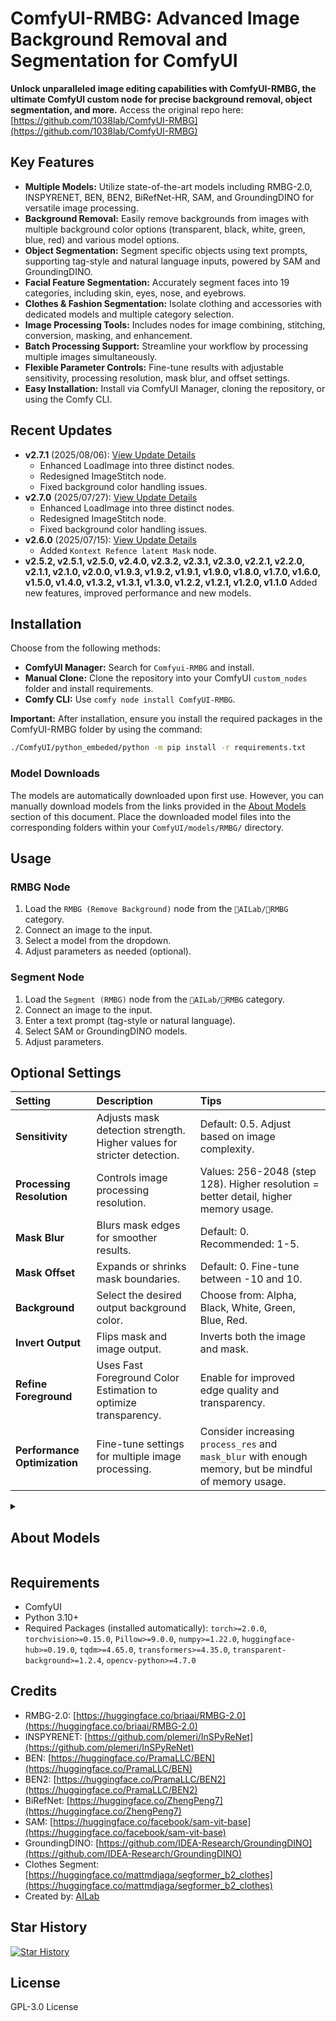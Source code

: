 # ComfyUI-RMBG: Advanced Image Background Removal and Segmentation for ComfyUI

**Unlock unparalleled image editing capabilities with ComfyUI-RMBG, the ultimate ComfyUI custom node for precise background removal, object segmentation, and more.**  Access the original repo here:  [https://github.com/1038lab/ComfyUI-RMBG](https://github.com/1038lab/ComfyUI-RMBG)

## Key Features

*   **Multiple Models:** Utilize state-of-the-art models including RMBG-2.0, INSPYRENET, BEN, BEN2, BiRefNet-HR, SAM, and GroundingDINO for versatile image processing.
*   **Background Removal:** Easily remove backgrounds from images with multiple background color options (transparent, black, white, green, blue, red) and various model options.
*   **Object Segmentation:** Segment specific objects using text prompts, supporting tag-style and natural language inputs, powered by SAM and GroundingDINO.
*   **Facial Feature Segmentation:** Accurately segment faces into 19 categories, including skin, eyes, nose, and eyebrows.
*   **Clothes & Fashion Segmentation:** Isolate clothing and accessories with dedicated models and multiple category selection.
*   **Image Processing Tools:** Includes nodes for image combining, stitching, conversion, masking, and enhancement.
*   **Batch Processing Support:** Streamline your workflow by processing multiple images simultaneously.
*   **Flexible Parameter Controls:** Fine-tune results with adjustable sensitivity, processing resolution, mask blur, and offset settings.
*   **Easy Installation:**  Install via ComfyUI Manager, cloning the repository, or using the Comfy CLI.

## Recent Updates
*   **v2.7.1** (2025/08/06): [View Update Details](https://github.com/1038lab/ComfyUI-RMBG/blob/main/update.md#v271-20250806)
    *   Enhanced LoadImage into three distinct nodes.
    *   Redesigned ImageStitch node.
    *   Fixed background color handling issues.
*   **v2.7.0** (2025/07/27): [View Update Details](https://github.com/1038lab/ComfyUI-RMBG/blob/main/update.md#v270-20250727)
    *   Enhanced LoadImage into three distinct nodes.
    *   Redesigned ImageStitch node.
    *   Fixed background color handling issues.
*   **v2.6.0** (2025/07/15): [View Update Details](https://github.com/1038lab/ComfyUI-RMBG/blob/main/update.md#v260-20250715)
    *   Added `Kontext Refence latent Mask` node.
*   **v2.5.2, v2.5.1, v2.5.0, v2.4.0, v2.3.2, v2.3.1, v2.3.0, v2.2.1, v2.2.0, v2.1.1, v2.1.0, v2.0.0, v1.9.3, v1.9.2, v1.9.1, v1.9.0, v1.8.0, v1.7.0, v1.6.0, v1.5.0, v1.4.0, v1.3.2, v1.3.1, v1.3.0, v1.2.2, v1.2.1, v1.2.0, v1.1.0** Added new features, improved performance and new models.

## Installation

Choose from the following methods:

*   **ComfyUI Manager:** Search for `Comfyui-RMBG` and install.
*   **Manual Clone:** Clone the repository into your ComfyUI `custom_nodes` folder and install requirements.
*   **Comfy CLI:** Use `comfy node install ComfyUI-RMBG`.

**Important:** After installation, ensure you install the required packages in the ComfyUI-RMBG folder by using the command:
  ```bash
  ./ComfyUI/python_embeded/python -m pip install -r requirements.txt
  ```

### Model Downloads
The models are automatically downloaded upon first use.  However, you can manually download models from the links provided in the  [About Models](#about-models) section of this document. Place the downloaded model files into the corresponding folders within your `ComfyUI/models/RMBG/` directory.

## Usage

### RMBG Node

1.  Load the `RMBG (Remove Background)` node from the `🧪AILab/🧽RMBG` category.
2.  Connect an image to the input.
3.  Select a model from the dropdown.
4.  Adjust parameters as needed (optional).

### Segment Node

1.  Load the `Segment (RMBG)` node from the `🧪AILab/🧽RMBG` category.
2.  Connect an image to the input.
3.  Enter a text prompt (tag-style or natural language).
4.  Select SAM or GroundingDINO models.
5.  Adjust parameters.

## Optional Settings

| Setting                 | Description                                                                 | Tips                                                                                                                      |
| :---------------------- | :-------------------------------------------------------------------------- | :------------------------------------------------------------------------------------------------------------------------ |
| **Sensitivity**         | Adjusts mask detection strength. Higher values for stricter detection.       | Default: 0.5. Adjust based on image complexity.                                                                           |
| **Processing Resolution** | Controls image processing resolution.                                      | Values: 256-2048 (step 128). Higher resolution = better detail, higher memory usage.                                     |
| **Mask Blur**           | Blurs mask edges for smoother results.                                         | Default: 0. Recommended: 1-5.                                                                                             |
| **Mask Offset**         | Expands or shrinks mask boundaries.                                          | Default: 0. Fine-tune between -10 and 10.                                                                                 |
| **Background**          | Select the desired output background color.                                 | Choose from: Alpha, Black, White, Green, Blue, Red.                                                                        |
| **Invert Output**       | Flips mask and image output.                                                 | Inverts both the image and mask.                                                                                           |
| **Refine Foreground**   | Uses Fast Foreground Color Estimation to optimize transparency.              | Enable for improved edge quality and transparency.                                                                        |
| **Performance Optimization** | Fine-tune settings for multiple image processing. | Consider increasing `process_res` and `mask_blur` with enough memory, but be mindful of memory usage. |

<details>
<summary><h2>About Models</h2></summary>
**RMBG-2.0**
  *   Developed by BRIA AI using the BiRefNet architecture.
  *   Key features: High accuracy, precise edge detection, fine detail handling, support for multiple objects, batch processing.
  *   Trained on a dataset of over 15,000 high-quality images.

**INSPYRENET**
  *   Specialized in human portrait segmentation.
  *   Fast processing with good edge detection.

**BEN & BEN2**
  *   Robust on various image types.
  *   BEN2 offers improved accuracy and speed.

**BiRefNet Models**
  *   A suite of models for image segmentation: general purpose, optimized for specific resolutions, portrait/human matting, and high-resolution (up to 2560x2560).

**SAM**
  *   Segment Anything Model for high accuracy object detection and segmentation.

**GroundingDINO**
  *   Text-prompted object detection and segmentation.

**Clothes Segment**
  *   Segment objects into clothes with 18 different categories.

**Fashion Segment**
  *   Segment objects by Fashion and Accessories.
</details>

## Requirements

*   ComfyUI
*   Python 3.10+
*   Required Packages (installed automatically): `torch>=2.0.0`, `torchvision>=0.15.0`, `Pillow>=9.0.0`, `numpy>=1.22.0`, `huggingface-hub>=0.19.0`, `tqdm>=4.65.0`, `transformers>=4.35.0`, `transparent-background>=1.2.4`, `opencv-python>=4.7.0`

## Credits

*   RMBG-2.0: [https://huggingface.co/briaai/RMBG-2.0](https://huggingface.co/briaai/RMBG-2.0)
*   INSPYRENET: [https://github.com/plemeri/InSPyReNet](https://github.com/plemeri/InSPyReNet)
*   BEN: [https://huggingface.co/PramaLLC/BEN](https://huggingface.co/PramaLLC/BEN)
*   BEN2: [https://huggingface.co/PramaLLC/BEN2](https://huggingface.co/PramaLLC/BEN2)
*   BiRefNet: [https://huggingface.co/ZhengPeng7](https://huggingface.co/ZhengPeng7)
*   SAM: [https://huggingface.co/facebook/sam-vit-base](https://huggingface.co/facebook/sam-vit-base)
*   GroundingDINO: [https://github.com/IDEA-Research/GroundingDINO](https://github.com/IDEA-Research/GroundingDINO)
*   Clothes Segment: [https://huggingface.co/mattmdjaga/segformer_b2_clothes](https://huggingface.co/mattmdjaga/segformer_b2_clothes)
*   Created by: [AILab](https://github.com/1038lab)

## Star History

[![Star History](https://api.star-history.com/svg?repos=1038lab/comfyui-rmbg&type=Date)](https://star-history.com/#1038lab/comfyui-rmbg&Date)

## License

GPL-3.0 License